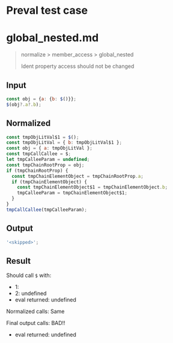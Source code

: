 # Preval test case

# global_nested.md

> normalize > member_access > global_nested
>
> Ident property access should not be changed

## Input

`````js filename=intro
const obj = {a: {b: $()}};
$(obj?.a?.b);
`````

## Normalized

`````js filename=intro
const tmpObjLitVal$1 = $();
const tmpObjLitVal = { b: tmpObjLitVal$1 };
const obj = { a: tmpObjLitVal };
const tmpCallCallee = $;
let tmpCalleeParam = undefined;
const tmpChainRootProp = obj;
if (tmpChainRootProp) {
  const tmpChainElementObject = tmpChainRootProp.a;
  if (tmpChainElementObject) {
    const tmpChainElementObject$1 = tmpChainElementObject.b;
    tmpCalleeParam = tmpChainElementObject$1;
  }
}
tmpCallCallee(tmpCalleeParam);
`````

## Output

`````js filename=intro
'<skipped>';
`````

## Result

Should call `$` with:
 - 1: 
 - 2: undefined
 - eval returned: undefined

Normalized calls: Same

Final output calls: BAD!!
 - eval returned: undefined
